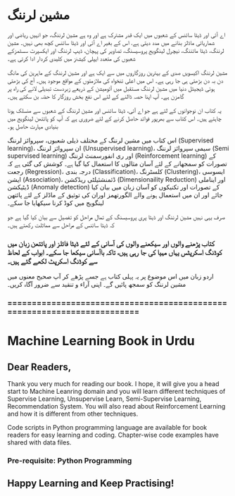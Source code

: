 # مشین لرننگ

اے آئی اور ڈیٹا سائنس کے شعبوں میں ایک قدر مشترک ہے اور وہ ہے مشین لرننگ، جو انہیں ریاضی اور شماریاتی ماڈلز بنانے میں مدد دیتی ہے. اس کے بغیر اے آئی اور ڈیٹا سائنس کچھ بھی نہیں۔ مشین لرننگ، ڈیٹا مائننگ، نیچرل لینگویج پروسیسنگ، تصاویر کی پہچان، ڈیپ لرننگ اور ایکسپرٹ سسٹمزکے شعبوں کی متعدد ایپلی کیشنز میں کلیدی کردار ادا کرتی ہے۔

 مشین لرننگ اکیسویں صدی کے بہترین روزگاروں میں سے ایک ہے اور مشین لرننگ کے ماہرین کی مانگ دن بہ دن بڑھتی ہی جا رہی ہے۔ اس میں اعلی تنخواہ کی ملازمتوں کے مواقع موجود ہیں۔ آج کی بڑھتی ہوئی ڈیجیٹل دنیا میں مشین لرننگ مستقبل میں آٹومیشن کے ذریعے زبردست تبدیلی لانے کی راہ پر گامزن ہے۔ آپ اپنا حصہ ڈالنے کے لئے اس نفع بخش روزگار کا حصّہ بن سکتے ہیں۔

یہ کتاب ان  نوجوانوں کے لئے ہے جو اے آئی، ڈیٹا سائنس اور مشین لرننگ کے شعبوں سے منسلک ہونا چاہتے ہیں۔ اس کتاب سے بھرپور فوائد حاصل کرنے  کے لئے ضروری ہے کہ آپ کو پائتھن لینگویج میں بنیادی مہارت حاصل ہو۔

اس کتاب میں مشین لرننگ کے مختلف ذیلی شعبوں، سپروائز لرننگ (Supervised learning)، ان سپروائز لرننگ (Unsupervised learning)، سیمی سپروائز لرننگ (Semi supervised learning) اور ری انفورسمنٹ لرننگ (Reinforcement learning) کے تصورات کو سمجھانے کے لئے آسان مثالوں کا استعمال کیا گیا ہے۔ کوشش کی گئی ہے کہ رجعت (Regression)، درجہ بندی (Classification)، کلسٹرنگ (Clustering)، ایسوسی ایشن (Association)، ڈئمنشئیلٹی ریڈکشن (Dimensionaility Reduction) اور ایناملی ڈیٹیکشن (Anomaly detection)  کے تصورات اور تکنیکوں کو آسان زبان میں بیان کیا جائے اور ان میں استعمال ہونے والے الگورتھمز اوران کی توثیق کے ماڈلز کے لئے پائتھن لینگویج میں کوڈ کرنا سیکھایا جا سکے۔

صرف یہی نہیں مشین لرننگ اور ڈیٹا پری پروسیسنگ کے تمال مراحل کو تفصیل سے بیان کیا گیا ہے جو کہ ڈیٹا سائنس کے مراحل سے مماثلت رکھتے ہیں۔

### کتاب پڑھنے والوں اور سیکھنے والوں کی آسانی کے لئے ڈیٹا فائلز اور پائتھن زبان میں کوڈنگ اسکرپٹس  یہاں مہیا کی جا رہی ہیں، تاکہ باآسانی سیکھا جا سکے۔ ابواب کے لحاظ سے کوڈنگ اسکرپٹ لکھے گئے ہیں۔ 

 اردو زبان میں اس موضوع پر یہ پہلی کتاب ہے جسے پڑھے کر آپ صحیح معنوں میں مشین لرننگ کو سمجھ پائیں گے۔ اپنی آراء و تنقید سے ضرور آگاہ کریں۔
 

### ======================================================================== 

# Machine Learning Book in Urdu

## Dear Readers,

Thank you very much for reading our book. I hope, it will give you a head start to Machine Leanring domain and you will learn different techniques of Supervise Learning, Unsupervise Learn, Semi-Supervise Learning, Recommendation System. You will also read about Reinforcement Learning and how it is different from other techniques.

Code scripts in Python programming language are available for book readers for easy learning and coding. Chapter-wise code examples have shared with data files.


### Pre-requisite: Python Programming 

## Happy Learning and Keep Practising!
